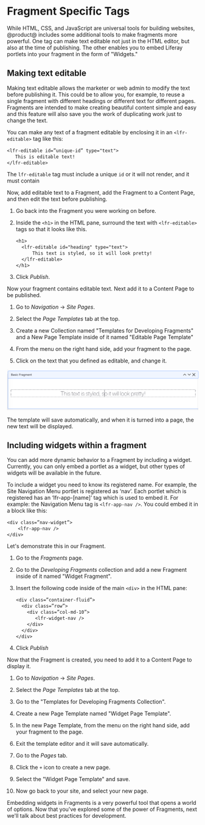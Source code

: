 # Fragment Specific Tags

While HTML, CSS, and JavaScript are universal tools for building websites, 
@product@ includes some additional tools to make fragments more powerful. One
tag can make text editable not just in the HTML editor, but also at the time of 
publishing. The other enables you to embed Liferay portlets into your fragment in the form of "Widgets."

## Making text editable

Making text editable allows the marketer or web admin to modify the text before 
publishing it. This could be to allow you, for example, to reuse a single 
fragment with different headings or different text for different pages.
Fragments are intended to make creating beautiful content simple and easy and
this feature will also save you the work of duplicating work just to change
the text.

You can make any text of a fragment editable by enclosing it in an 
`<lfr-editable>` tag like this:

    
    <lfr-editable id=”unique-id” type="text">
       This is editable text!    
    </lfr-editable>
    

The `lfr-editable` tag must include a unique `id` or it will not render, and 
it must contain 

Now, add editable text to a Fragment, add the Fragment to a Content Page, 
and then edit the text before publishing.

1.  Go back into the Fragment you were working on before.

2.  Inside the `<h1>` in the HTML pane, surround the text with `<lfr-editable>` 
    tags so that it looks like this. 
    
        <h1>
          <lfr-editable id="heading" type="text">
              This text is styled, so it will look pretty!
          </lfr-editable>
        </h1>

4. Click *Publish*.

Now your fragment contains editable text. Next add it to a Content Page to be 
published.

1.  Go to *Navigation* &rarr; *Site Pages*.

2.  Select the *Page Templates* tab at the top.

3.  Create a new Collection named "Templates for Developing Fragments" and a 
    New Page Template inside of it named "Editable Page Template"

4.  From the menu on the right hand side, add your fragment to the page.

5.  Click on the text that you defined as editable, and change it.

![Figure 1: You can edit text in the Page Template editor.](../../../images/editing-fragment-text.png)


The template will save automatically, and when it is turned into a page, the new
text will be displayed.

## Including widgets within a fragment

You can add more dynamic behavior to a Fragment by including a widget. 
Currently, you can only embed a portlet as a widget, but other types of widgets
will be available in the future.

To include a widget you need to know its registered name. For example, the Site 
Navigation Menu portlet is registered as ‘nav’. Each portlet which is 
registered has an ‘lfr-app-[name]’ tag which is used to embed it. For example: 
the Navigation Menu tag is `<lfr-app-nav />`. You could embed it in a block 
like this:

    <div class=”nav-widget”>
        <lfr-app-nav />
    </div>

Let's demonstrate this in our Fragment.

1.  Go to the *Fragments* page.

2.  Go to the *Developing Fragments* collection and add a new Fragment inside 
    of it named "Widget Fragment".

4.  Insert the following code inside of the main `<div>` in the HTML pane:
    
        <div class=”container-fluid”>
          <div class=”row”>
            <div class=”col-md-10”>
               <lfr-widget-nav />
            </div>
          </div>
        </div>
    
5.  Click *Publish*

Now that the Fragment is created, you need to add it to a Content Page to 
display it.

1.  Go to *Navigation* &rarr; *Site Pages*.

2.  Select the *Page Templates* tab at the top.

3.  Go to the "Templates for Developing Fragments Collection".

4.  Create a new Page Template named "Widget Page Template".

5.  In the new Page Template, from the menu on the right hand side, add your 
    fragment to the page.
    
6.  Exit the template editor and it will save automatically.

7.  Go to the *Pages* tab.

8.  Click the `+` icon to create a new page.

9.  Select the "Widget Page Template" and save.

10. Now go back to your site, and select your new page.

Embedding widgets in Fragments is a very powerful tool that opens a world of 
options. Now that you've explored some of the power of Fragments, next we'll 
talk about best practices for development.
